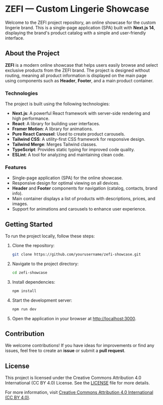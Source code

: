 # ZEFI — Custom Lingerie Showcase

Welcome to the ZEFI project repository, an online showcase for the custom lingerie brand. This is a single-page application (SPA) built with **Next.js 14**, displaying the brand's product catalog with a simple and user-friendly interface.

## About the Project

**ZEFI** is a modern online showcase that helps users easily browse and select exclusive products from the ZEFI brand. The project is designed without routing, meaning all product information is displayed on the main page using components such as **Header**, **Footer**, and a main product container.

### Technologies

The project is built using the following technologies:

- **Next.js**: A powerful React framework with server-side rendering and high performance.
- **React**: A library for building user interfaces.
- **Framer Motion**: A library for animations.
- **Pure React Carousel**: Used to create product carousels.
- **Tailwind CSS**: A utility-first CSS framework for responsive design.
- **Tailwind Merge**: Merges Tailwind classes.
- **TypeScript**: Provides static typing for improved code quality.
- **ESLint**: A tool for analyzing and maintaining clean code.

### Features

- Single-page application (SPA) for the online showcase.
- Responsive design for optimal viewing on all devices.
- **Header** and **Footer** components for navigation (catalog, contacts, brand info).
- Main container displays a list of products with descriptions, prices, and images.
- Support for animations and carousels to enhance user experience.

## Getting Started

To run the project locally, follow these steps:

1. Clone the repository:

   ```bash
   git clone https://github.com/yourusername/zefi-showcase.git
   ```

2. Navigate to the project directory:

   ```bash
   cd zefi-showcase
   ```

3. Install dependencies:

   ```bash
   npm install
   ```

4. Start the development server:

   ```bash
   npm run dev
   ```

5. Open the application in your browser at [http://localhost:3000](http://localhost:3000).

## Contribution

We welcome contributions! If you have ideas for improvements or find any issues, feel free to create an **issue** or submit a **pull request**.

## License

This project is licensed under the Creative Commons Attribution 4.0 International (CC BY 4.0) License. See the [LICENSE](LICENSE) file for more details.

For more information, visit [Creative Commons Attribution 4.0 International (CC BY 4.0)](https://creativecommons.org/licenses/by/4.0/).

